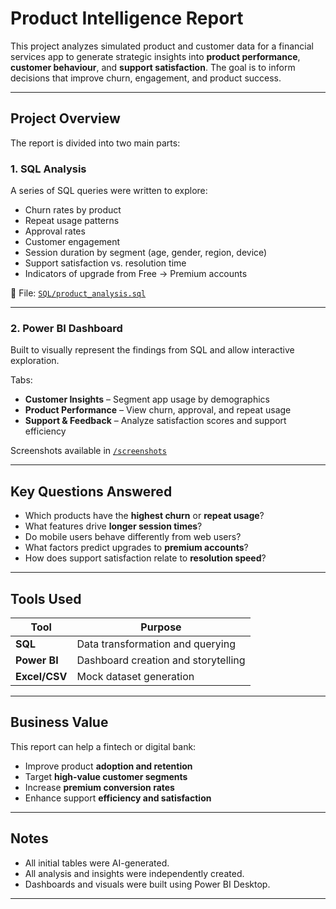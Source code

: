 # Product Intelligence Report

This project analyzes simulated product and customer data for a financial services app to generate strategic insights into **product performance**, **customer behaviour**, and **support satisfaction**. The goal is to inform decisions that improve churn, engagement, and product success.

---

## Project Overview

The report is divided into two main parts:

### 1. SQL Analysis  
A series of SQL queries were written to explore:
- Churn rates by product
- Repeat usage patterns
- Approval rates
- Customer engagement
- Session duration by segment (age, gender, region, device)
- Support satisfaction vs. resolution time
- Indicators of upgrade from Free → Premium accounts

📄 File: [`SQL/product_analysis.sql`](SQL/product_analysis.sql)

---

### 2. Power BI Dashboard  
Built to visually represent the findings from SQL and allow interactive exploration.

Tabs:
- **Customer Insights** – Segment app usage by demographics
- **Product Performance** – View churn, approval, and repeat usage
- **Support & Feedback** – Analyze satisfaction scores and support efficiency

Screenshots available in [`/screenshots`](screenshots)

---

## Key Questions Answered

- Which products have the **highest churn** or **repeat usage**?
- What features drive **longer session times**?
- Do mobile users behave differently from web users?
- What factors predict upgrades to **premium accounts**?
- How does support satisfaction relate to **resolution speed**?

---

## Tools Used

| Tool         | Purpose                              |
|--------------|--------------------------------------|
| **SQL**      | Data transformation and querying     |
| **Power BI** | Dashboard creation and storytelling  |
| **Excel/CSV**| Mock dataset generation              |

---

## Business Value

This report can help a fintech or digital bank:
- Improve product **adoption and retention**
- Target **high-value customer segments**
- Increase **premium conversion rates**
- Enhance support **efficiency and satisfaction**

---

## Notes

- All initial tables were AI-generated.
- All analysis and insights were independently created.
- Dashboards and visuals were built using Power BI Desktop.

---


